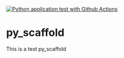 [![Python application test with Github Actions](https://github.com/j-garbayo/py_scaffold/actions/workflows/main.yml/badge.svg)](https://github.com/j-garbayo/py_scaffold/actions/workflows/main.yml)

# py_scaffold
This is a test py_scaffold
